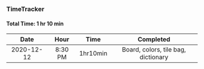 ### TimeTracker

#### Total Time: 1 hr 10 min

|    Date    |  Hour   |   Time   |              Completed              |
| :--------: | :-----: | :------: | :---------------------------------: |
| 2020-12-12 | 8:30 PM | 1hr10min | Board, colors, tile bag, dictionary |
